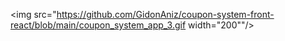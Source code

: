 

  <img src="https://github.com/GidonAniz/coupon-system-front-react/blob/main/coupon_system_app_3.gif  width="200""/>

